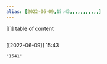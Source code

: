 ```yaml
---
alias: [2022-06-09,15:43,,,,,,,,,,,]
---
```

[[]]
table of content
```toc
```

[[2022-06-09]] 15:43

```query
"1541"
```